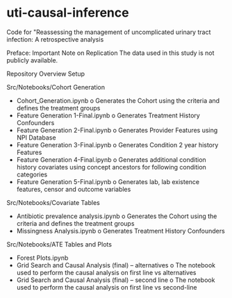 # uti-causal-inference

Code for "Reassessing the management of uncomplicated urinary tract infection: A retrospective analysis

Preface: Important Note on Replication
The data used in this study is not publicly available. 

Repository Overview
Setup

Src/Notebooks/Cohort Generation
-	Cohort_Generation.ipynb 
  o	Generates the Cohort using the criteria and defines the treatment groups
-	Feature Generation 1-Final.ipynb 
  o	Generates Treatment History Confounders
-	Feature Generation 2-Final.ipynb 
  o	Generates Provider Features using NPI Database
-	Feature Generation 3-Final.ipynb 
  o	Generates Condition 2 year history Features
-	Feature Generation 4-Final.ipynb 
  o	Generates additional condition history covariates using concept ancestors for following condition categories
-	Feature Generation 5-Final.ipynb 
  o	Generates lab, lab existence features, censor and outcome variables


Src/Notebooks/Covariate Tables
-	Antibiotic prevalence analysis.ipynb 
  o	Generates the Cohort using the criteria and defines the treatment groups
-	Missingness Analysis.ipynb 
  o	Generates Treatment History Confounders
  
Src/Notebooks/ATE Tables and Plots
-	Forest Plots.ipynb
-	Grid Search and Causal Analysis (final) – alternatives
  o	The notebook used to perform the causal analysis on first line vs alternatives
-	Grid Search and Causal Analysis (final) – second line
  o	The notebook used to perform the causal analysis on first line vs second-line
